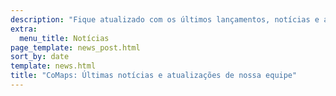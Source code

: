 ```yaml
---
description: "Fique atualizado com os últimos lançamentos, notícias e atualizações do CoMaps"
extra:
  menu_title: Notícias
page_template: news_post.html
sort_by: date
template: news.html
title: "CoMaps: Últimas notícias e atualizações de nossa equipe"
---
```

